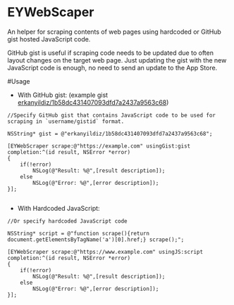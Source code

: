 # EYWebScaper
An helper for scraping contents of web pages using hardcoded or GitHub gist hosted JavaScript code.

GitHub gist is useful if scraping code needs to be updated due to often layout changes on the target web page. Just updating the gist with the new JavaScript code is enough, no need to send an update to the App Store.

#Usage

- With GitHub gist:  (example gist [erkanyildiz/1b58dc431407093dfd7a2437a9563c68](https://gist.github.com/erkanyildiz/1b58dc431407093dfd7a2437a9563c68))

```
//Specify GitHub gist that contains JavaScript code to be used for scraping in `username/gistid` format.

NSString* gist = @"erkanyildiz/1b58dc431407093dfd7a2437a9563c68";

[EYWebScraper scrape:@"https://example.com" usingGist:gist completion:^(id result, NSError *error)
{
    if(!error)
        NSLog(@"Result: %@",[result description]);
    else
        NSLog(@"Error: %@",[error description]);
}];
    
```
    
- With Hardcoded JavaScript:
```
//Or specify hardcoded JavaScript code

NSString* script = @"function scrape(){return document.getElementsByTagName('a')[0].href;} scrape();";

[EYWebScraper scrape:@"https://www.example.com" usingJS:script completion:^(id result, NSError *error)
{
    if(!error)
        NSLog(@"Result: %@",[result description]);
    else
        NSLog(@"Error: %@",[error description]);
}];
```
